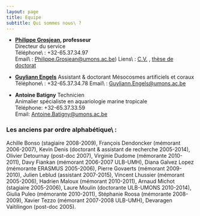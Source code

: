```yaml
---
layout: page
title: Equipe
subtitle: Qui sommes nous\ ?
---
```


- **[Philippe Grosjean](http://phgrosjean.sciviews.org), professeur**  
Directeur du service  
Téléphone\ : +32-65.37.34.97  
Email\ :  Philippe.Grosjean@umons.ac.be) 
Liens\ :  [C.V.](http://www.sciviews.org/_phgrosjean/CVfr.pdf)  ,  [thèse de doctorat](http://www.sciviews.org/_phgrosjean/These.pdf)

- **[Guyliann Engels](http://www.guyliann.be)**
Assistant & doctorant
Mésocosmes artificiels et coraux
Téléphone\ : +32-65.37.34.78
Email\ : Guyliann.Engels@umons.ac.be

- **Antoine Batigny**
Technicien  
Animalier spécialiste en aquariologie marine tropicale  
Téléphone: +32-65.37.33.59  
Email:  Antoine.Batigny@umons.ac.be


### Les anciens par ordre alphabétique\ :

Achille Bonso (stagiaire 2008-2009), François Dendoncker (mémorant 2006-2007), Kevin Denis (doctorant & assistant de recherche 2005-2014), Olivier Detournay (post-doc 2007), Virginie Dudome (mémorante 2010-2011), Davy Fiankan (mémorant 2006-2007 ULB-UMH), Diana Galvez Lopez (mémorante ERASMUS 2005-2006), Pierre Govaerts (mémorant 2009-2010), Julien Leblud (assistant 2007-2015), Vincent Lhussier (mémorant 2005-2006), Hadrien Maloux (mémorant 2010-2011), Arnaud Michot (stagiaire 2005-2006), Laure Moulin (doctorante ULB-UMONS 2010-2014), Giulia Puleo (mémorante 2010-2011), Stéphanie Roosa (mémorante 2008-2009), Xavier Tezzo (mémorant 2007-2008 ULB-UMH), Devaragen Vaïtilingon (post-doc 2005).
<!--stackedit_data:
eyJoaXN0b3J5IjpbNTk0NTEwNjM3XX0=
-->